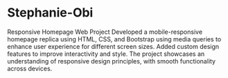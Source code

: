 # Stephanie-Obi
Responsive Homepage Web Project
Developed a mobile-responsive homepage replica using HTML, CSS, and Bootstrap using media queries to enhance user experience for different screen sizes. Added custom design features to improve interactivity and style. The project showcases an understanding of responsive design principles, with smooth functionality across devices.

